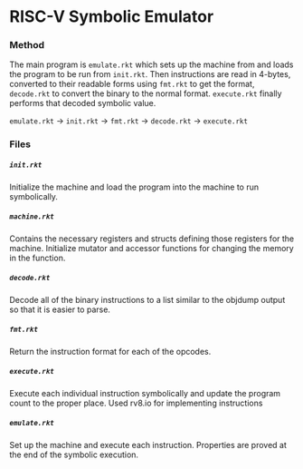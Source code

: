 # RISC-V Symbolic Emulator

### Method
The main program is `emulate.rkt` which sets up the machine from and loads the program to be run from `init.rkt`. Then instructions are read in 4-bytes, converted to their readable forms using `fmt.rkt` to get the format, `decode.rkt` to convert the binary to the normal format. `execute.rkt` finally performs that decoded symbolic value.

`emulate.rkt` -> `init.rkt` -> `fmt.rkt` -> `decode.rkt` -> `execute.rkt`  

### Files
##### `init.rkt`
Initialize the machine and load the program into the machine to run symbolically. 

##### `machine.rkt`
Contains the necessary registers and structs defining those registers for the machine. Initialize mutator and accessor functions for changing the memory in the function.

##### `decode.rkt`
Decode all of the binary instructions to a list similar to the objdump output so that it is easier to parse.

##### `fmt.rkt`
Return the instruction format for each of the opcodes.

##### `execute.rkt`
Execute each individual instruction symbolically and update the program count to the proper place. Used rv8.io for implementing instructions

##### `emulate.rkt`
Set up the machine and execute each instruction. Properties are proved at the end of the symbolic execution.
